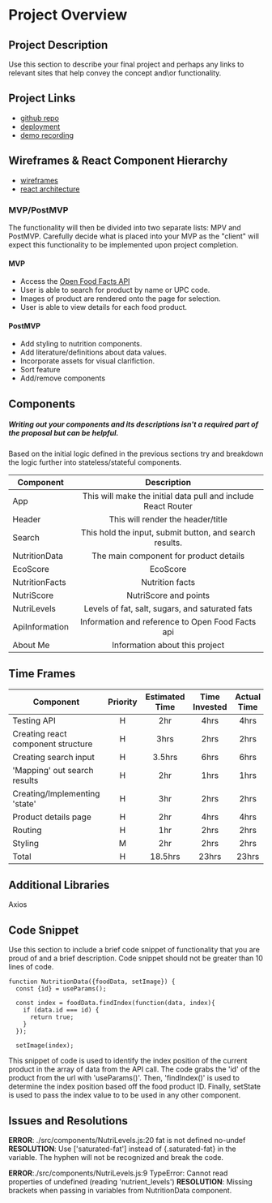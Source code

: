 # Project Overview


## Project Description

Use this section to describe your final project and perhaps any links to relevant sites that help convey the concept and\or functionality.

## Project Links

- [github repo](https://github.com/nprasad2077/project-2)
- [deployment](https://project-2-teal.vercel.app/)
- [demo recording](https://youtu.be/tsIotg2Qy6U)

## Wireframes & React Component Hierarchy

- [wireframes](https://media.git.generalassemb.ly/user/45667/files/a2a9f73f-4a78-45b7-9aa3-10a932a62bf3)
- [react architecture](https://media.git.generalassemb.ly/user/45667/files/dbb54739-78e3-43c0-826e-7c66794848c7)


### MVP/PostMVP

The functionality will then be divided into two separate lists: MPV and PostMVP.  Carefully decide what is placed into your MVP as the "client" will expect this functionality to be implemented upon project completion.  

#### MVP

-  Access the [Open Food Facts API](https://world.openfoodfacts.org/)
- User is able to search for product by name or UPC code.
- Images of product are rendered onto the page for selection. 
- User is able to view details for each food product.

#### PostMVP

- Add styling to nutrition components.
- Add literature/definitions about data values.
- Incorporate assets for visual clarifiction.
- Sort feature
- Add/remove components

## Components
##### Writing out your components and its descriptions isn't a required part of the proposal but can be helpful.

Based on the initial logic defined in the previous sections try and breakdown the logic further into stateless/stateful components. 

| Component | Description | 
| --- | :---: |  
| App | This will make the initial data pull and include React Router| 
| Header | This will render the header/title | 
| Search | This hold the input, submit button, and search results. | 
| NutritionData | The main component for product details |
| EcoScore | EcoScore |
| NutritionFacts | Nutrition facts |
| NutriScore | NutriScore and points |
| NutriLevels | Levels of fat, salt, sugars, and saturated fats |
| ApiInformation | Information and reference to Open Food Facts api | 
| About Me | Information about this project | 

## Time Frames

| Component | Priority | Estimated Time | Time Invested | Actual Time |
| ------ | :---: |  :---: | :---: | :---: |
| Testing API | H | 2hr | 4hrs | 4hrs |
| Creating react component structure | H | 3hrs| 2hrs | 2hrs |
| Creating search input | H | 3.5hrs| 6hrs | 6hrs |
| 'Mapping' out search results | H | 2hr | 1hrs | 1hrs |
| Creating/Implementing 'state' | H | 3hr | 2hrs | 2hrs |
| Product details page | H | 2hr | 4hrs | 4hrs |
| Routing | H | 1hr | 2hrs | 2hrs |
| Styling | M | 2hr | 2hrs | 2hrs |
| Total | H | 18.5hrs| 23hrs | 23hrs |

## Additional Libraries
Axios

## Code Snippet

Use this section to include a brief code snippet of functionality that you are proud of and a brief description.  Code snippet should not be greater than 10 lines of code. 

```
function NutritionData({foodData, setImage}) {
  const {id} = useParams();

  const index = foodData.findIndex(function(data, index){
    if (data.id === id) {
      return true;
    }
  });

  setImage(index);
```

This snippet of code is used to identify the index position of the current product in the array of data from the API call. The code grabs the 'id' of the product from the url with 'useParams()'. Then, 'findIndex()' is used to determine the index position based off the food product ID. Finally, setState is used to pass the index value to to be used in any other component.

## Issues and Resolutions

**ERROR**: ./src/components/NutriLevels.js:20 fat is not defined no-undef
**RESOLUTION**: Use ['saturated-fat'] instead of {.saturated-fat} in the variable. The hyphen will not be recognized and break the code.

**ERROR**:./src/components/NutriLevels.js:9 TypeError: Cannot read properties of undefined (reading 'nutrient_levels')
**RESOLUTION**: Missing brackets when passing in variables from NutritionData component.
